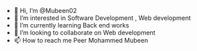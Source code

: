 - 👋 Hi, I’m @Mubeen02
- 👀 I’m interested in Software Development , Web development
- 🌱 I’m currently learning Back end works
- 💞️ I’m looking to collaborate on Web development
- 📫 How to reach me Peer Mohammed Mubeen 

<!---
Mubeen02/Mubeen02 is a ✨ special ✨ repository because its `README.md` (this file) appears on your GitHub profile.
You can click the Preview link to take a look at your changes.
--->
